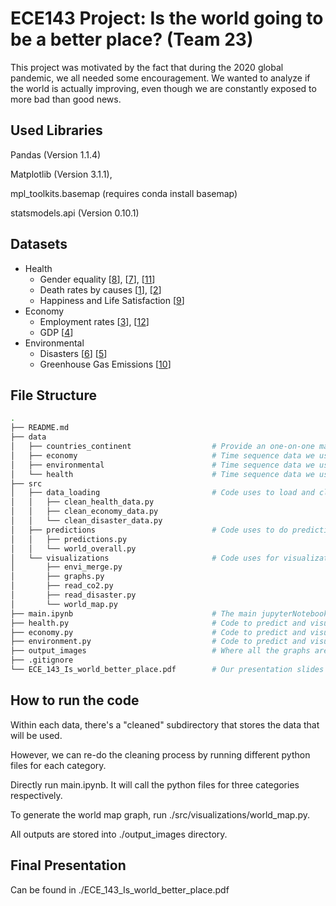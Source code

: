 # ECE143 Project: Is the world going to be a better place? (Team 23)
This project was motivated by the fact that during the 2020 global pandemic, we all needed some encouragement. We wanted to analyze if the world is actually improving, even though we are constantly exposed to more bad than good  news.
## Used Libraries
Pandas (Version 1.1.4)

Matplotlib (Version 3.1.1),

mpl_toolkits.basemap (requires conda install basemap)

statsmodels.api (Version 0.10.1)

## Datasets
* Health
    * Gender equality [[8](http://data.un.org/DocumentData.aspx?id=415)], 
                    [[7](https://databank.worldbank.org/source/gender-statistics)],
                    [[11](http://hdr.undp.org/en/data#)]
    * Death rates by causes [[1](http://data.un.org/Data.aspx?d=POP&f=tableCode%3a105)], 
                    [[2](https://ourworldindata.org/ofdacred-international-disaster-data)]
    * Happiness and Life Satisfaction [[9](https://www.kaggle.com/unsdsn/world-happiness)]
* Economy
    * Employment rates [[3](https://stats.oecd.org/index.aspx?queryid=36324#)], 
                    [[12](http://hdr.undp.org/en/data#)]
    * GDP [[4](http://data.un.org/Data.aspx?d=SNAAMA&f=grID%3a101%3bcurrID%3aUSD%3bpcFlag%3a0%3bitID%3a9)]
* Environmental  
    * Disasters [[6](https://earthdata.nasa.gov/earth-observation-data/near-real-time/hazards-and-disasters/drought)] 
    [[5](https://www.emdat.be/)]
    * Greenhouse Gas Emissions [[10](https://github.com/owid/co2-data)]

## File Structure
```bash
.
├── README.md 
├── data
│   ├── countries_continent                  # Provide an one-on-one mapping from country to its continent
│   ├── economy                              # Time sequence data we use for measuring economy
│   ├── environmental                        # Time sequence data we use for measuring enviromental
│   └── health                               # Time sequence data we use for measuring health
├── src                    
│   ├── data_loading                         # Code uses to load and clean the data in different categories
│   │   ├── clean_health_data.py          
│   │   ├── clean_economy_data.py       
│   │   └── clean_disaster_data.py
│   ├── predictions                          # Code uses to do predictions
│   │   ├── predictions.py       
│   │   └── world_overall.py 
│   └── visualizations                       # Code uses for visualization purposes 
│       ├── envi_merge.py
│       ├── graphs.py       
│       ├── read_co2.py     
│       ├── read_disaster.py         
│       └── world_map.py
├── main.ipynb                               # The main jupyterNotebook to show the graphs
├── health.py                                # Code to predict and visualize health data
├── economy.py                               # Code to predict and visualize economy data
├── environment.py                           # Code to predict and visualize environment data
├── output_images                            # Where all the graphs are stored
├── .gitignore
└── ECE_143_Is_world_better_place.pdf        # Our presentation slides
```
## How to run the code
Within each data, there's a "cleaned" subdirectory that stores the data that will be used.

However, we can re-do the cleaning process by running different python files for each category.

Directly run main.ipynb. It will call the python files for three categories respectively. 

To generate the world map graph, run ./src/visualizations/world_map.py.

All outputs are stored into ./output_images directory.

## Final Presentation
Can be found in ./ECE_143_Is_world_better_place.pdf



